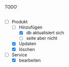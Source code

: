 ###### TODO



- [ ] Produkt
  - [ ] Hinzufügen
    - [x] db aktualisiert sich
    - [ ] seite aber nicht
  - [x] Updaten
  - [x] löschen
- [ ] Service
  - [x] bearbeiten